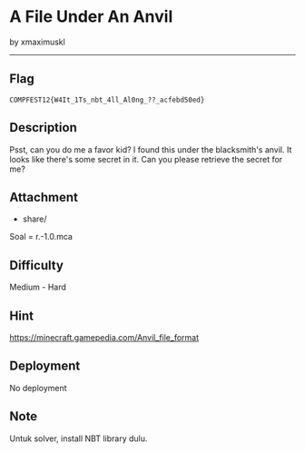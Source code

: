 # A File Under An Anvil

by xmaximuskl

---

## Flag

```
COMPFEST12{W4It_1Ts_nbt_4ll_Al0ng_??_acfebd50ed}
```

## Description

Psst, can you do me a favor kid? I found this under the blacksmith's anvil. It looks like there's some secret in it. Can you please retrieve the secret for me? 

## Attachment

* share/

Soal = r.-1.0.mca

## Difficulty

Medium - Hard

## Hint

https://minecraft.gamepedia.com/Anvil_file_format

## Deployment

No deployment

## Note

Untuk solver, install NBT library dulu.
